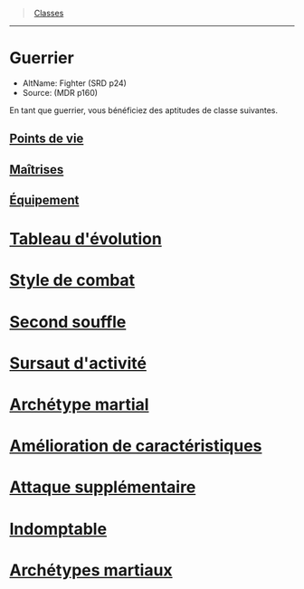 ﻿---
!ClassItem
Name: Guerrier
AltName: Fighter (SRD p24)
Source: (MDR p160)
Id: fighter_hd.md#guerrier
RootId: fighter_hd.md
ParentLink: classes_hd.md
ParentName: Classes
NameLevel: 1
Attributes: {}
---
>  [Classes](hd_classes.md)

---


# Guerrier

- AltName: Fighter (SRD p24)
- Source: (MDR p160)

En tant que guerrier, vous bénéficiez des aptitudes de classe suivantes.



## [Points de vie](hd_fighter_points_de_vie.md)



## [Maîtrises](hd_fighter_maitrises.md)



## [Équipement](hd_fighter_equipement.md)



# [Tableau d'évolution](hd_fighter_tableau_devolution.md)



# [Style de combat](hd_fighter_style_de_combat.md)



# [Second souffle](hd_fighter_second_souffle.md)



# [Sursaut d'activité](hd_fighter_sursaut_dactivite.md)



# [Archétype martial](hd_fighter_archetype_martial.md)



# [Amélioration de caractéristiques](hd_fighter_amelioration_de_caracteristiques.md)



# [Attaque supplémentaire](hd_fighter_attaque_supplementaire.md)



# [Indomptable](hd_fighter_indomptable.md)



# [Archétypes martiaux](hd_fighter_archetypes_martiaux.md)

